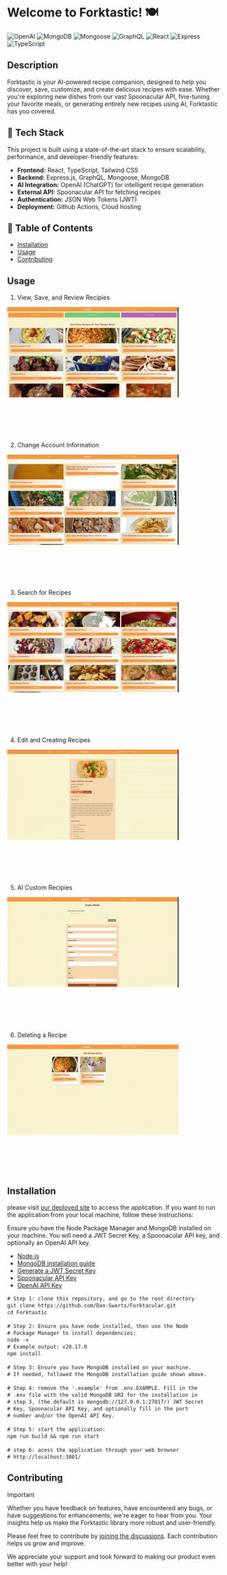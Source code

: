 <!-- prettier-ignore -->
# Welcome to Forktastic! 🍽️

![OpenAI](https://img.shields.io/badge/ChatGPT-Integration-%2316A180?logo=openai) ![MongoDB](https://img.shields.io/badge/MongoDB-%23429E47?logo=mongoDB&logoColor=white) ![Mongoose](https://img.shields.io/badge/Mongoose-%23880000?logo=Mongoose&logoColor=white) ![GraphQL](https://img.shields.io/badge/GraphQL-%23F25CC0?logo=graphql) ![React](https://img.shields.io/badge/React-%2361DAFB?logo=react&logoColor=white) ![Express](https://img.shields.io/badge/Express-%23F0D951?logo=express&logoColor=black) ![TypeScript](https://img.shields.io/badge/TypeScript-%232D79C7?logo=typescript&logoColor=white)

## Description

Forktastic is your AI-powered recipe companion, designed to help you discover, save, customize, and create delicious recipes with ease. Whether you're exploring new dishes from our vast Spoonacular API, fine-tuning your favorite meals, or generating entirely new recipes using AI, Forktastic has you covered.

## 🚀 Tech Stack

This project is built using a state-of-the-art stack to ensure scalability, performance, and developer-friendly features:

- **Frontend:** React, TypeScript, Tailwind CSS
- **Backend:** Express.js, GraphQL, Mongoose, MongoDB
- **AI Integration:** OpenAI (ChatGPT) for intelligent recipe generation
- **External API:** Spoonacular API for fetching recipes
- **Authentication:** JSON Web Tokens (JWT)
- **Deployment:** Github Actions, Cloud hosting

## 📁 Table of Contents

- [Installation](#installation)
- [Usage](#usage)
- [Contributing](#contributing)

## Usage

1. View, Save, and Review Recipies

<img src="assets/RecipeView.gif"/>

<br/>
<br/>
<br/>
<br/>
<br/>
<br/>

2. Change Account Information

<img src="assets/AccountUpdate.gif"/>

<br/>
<br/>
<br/>
<br/>
<br/>
<br/>

3. Search for Recipes

<img src="assets/RecipeSearch.gif"/>

<br/>
<br/>
<br/>
<br/>
<br/>
<br/>

4. Edit and Creating Recipes

<img src="assets/RecipeEdit.gif"/>

<br/>
<br/>
<br/>
<br/>
<br/>
<br/>

5. AI Custom Recipies

<img src="assets/AIRecipe.gif"/>

<br/>
<br/>
<br/>
<br/>
<br/>
<br/>

6. Deleting a Recipe

<img src="assets/RecipeDelete.gif"/>

<br/>
<br/>
<br/>
<br/>
<br/>
<br/>

## Installation

please visit [our deployed site](https://forktastic.onrender.com/) to access the application. If you want to run the application from your local machine, follow these instructions:

Ensure you have the Node Package Manager and MongoDB installed on your machine. You will need a JWT Secret Key, a Spoonacular API key, and optionally an OpenAI API key.

- [Node.js](https://nodejs.org)
- [MongoDB installation guide](https://www.mongodb.com/docs/manual/installation/)
- [Generate a JWT Secret Key](https://pinetools.com/random-string-generator)
- [Spoonacular API Key](https://spoonacular.com/food-api/console#Dashboard)
- [OpenAI API Key](https://platform.openai.com/settings/organization/api-keys)

```shell
# Step 1: clone this repository, and go to the root directory
git clone https://github.com/Dan-Swarts/Forktacular.git
cd Forktastic

# Step 2: Ensure you have node installed, then use the Node
# Package Manager to install dependencies:
node -v
# Example output: v20.17.0
npm install

# Step 3: Ensure you have MongoDB installed on your machine.
# If needed, followed the MongoDB installation guide shown above.

# Step 4: remove the '.example' from .env.EXAMPLE. Fill in the
# .env file with the valid MongoDB URI for the installation in
# step 3, (the default is mongodb://127.0.0.1:27017/) JWT Secret
# Key, Spoonacular API Key, and optionally fill in the port
# number and/or the OpenAI API Key.

# Step 5: start the application:
npm run build && npm run start

# step 6: acess the application through your web browser
# http://localhost:3001/
```

## Contributing

> [!IMPORTANT]
> Whether you have feedback on features, have encountered any bugs, or have suggestions for enhancements, we're eager to hear from you. Your insights help us make the Forktastic library more robust and user-friendly.

Please feel free to contribute by [joining the discussions](https://github.com/Caryndcarter/Forktastic/discussions). Each contribution helps us grow and improve.

We appreciate your support and look forward to making our product even better with your help!
